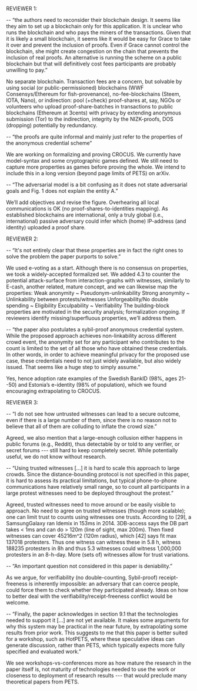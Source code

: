 REVIEWER 1:

-- “the authors need to reconsider their blockchain design. It seems like they aim to set up a blockchain only for this application. It is unclear who runs the blockchain and who pays the miners of the transactions. Given that it is likely a small blockchain, it seems like it would be easy for Grace to take it over and prevent the inclusion of proofs. Even if Grace cannot control the blockchain, she might create congestion on the chain that prevents the inclusion of real proofs. An alternative is running the scheme on a public blockchain but that will definitively cost fees participants are probably unwilling to pay.”

No separate blockchain. Transaction fees are a concern, but solvable by using social (or public-permissioned) blockchains (WWF Consensys/Ethereum for fish-provenance), no-fee-blockchains (Steem, IOTA, Nano), or indirection:  pool (+check) proof-shares at, say, NGOs or volunteers who upload proof-share-batches in transactions to public blockchains (Ethereum at 3cents) with privacy by extending anonymous submission (Tor) to the indirection, integrity by the NIZK-proofs, DOS (dropping) potentially by redundancy.  

-- “the proofs are quite informal and mainly just refer to the properties of the anonymous credential scheme”

We are working on formalizing and proving CROCUS. We  currently have model-syntax and some cryptographic games defined. We still need to capture more properties as games before proving the whole. We intend to include this in a long version (beyond page limits of PETS) on arXiv.

-- “The adversarial model is a bit confusing as it does not state adversarial goals and Fig. 1 does not explain the entity A.”

We’ll add objectives and revise the figure. Overhearing all local communications is OK (no proof-shares-to-identities mapping). As established blockchains are international, only a truly global (i.e., international) passive adversary could infer which (home) IP-address (and identity) uploaded a proof share.

REVIEWER 2:

-- “It's not entirely clear that these properties are in fact the right ones to solve the problem the paper purports to solve.”

We used e-voting as a start. Although there is no consensus on properties, we took a widely-accepted formalized set. We added 4.3 to counter the potential attack-surface from interaction-graphs with witnesses, similarly to E-cash, another related, mature concept, and we can likewise map the properties: 
Weak anonymity ~ Pseudonym-unlinkability
Strong anonymity ~ Unlinkability between protests/witnesses
Unforgeability/No double spending ~ Eligibility
Exculpability ~ Verifiability
The building-block properties are motivated in the security analysis; formalization ongoing.  If reviewers identify missing/superfluous properties, we’ll address them.

-- “the paper also postulates a sybil-proof anonymous credential system. While the proposed approach achieves non-linkability across different crowd event, the anonymity set for any participant who contributes to the count is limited to the set of all those who have obtained these credentials. In other words, in order to achieve meaningful privacy for the proposed use case, these credentials need to not just widely available, but also widely issued. That seems like a huge step to simply assume.”

Yes, hence adoption rate examples of the Swedish BankID (98%, ages 21--50) and Estonia’s e-identity (98% of population), which we found encouraging extrapolating to CROCUS.

REVIEWER 3: 

-- “I do not see how untrusted witnesses can lead to a secure outcome, even if there is a large number of them, since there is no reason not to believe that all of them are colluding to inflate the crowd size.” 

Agreed, we also mention that a large-enough collusion either happens in public forums (e.g., Reddit), thus detectable by or told to any verifier, or secret forums --- still hard to keep completely secret. While potentially useful, we do not know without research.

-- “Using trusted witnesses [...] it is hard to scale this approach to large crowds. Since the distance-bounding protocol is not specified in this paper, it is hard to assess its practical limitations, but typical phone-to-phone communications have relatively small range, so to count all participants in a large protest witnesses need to be deployed throughout the protest.”

Agreed, trusted witnesses need to move around or be easily visible to approach. No need to agree on trusted witnesses (though more scalable); one can limit trust to counts using witnesses one trusts. According to [29], a SamsungGalaxy ran Idemix in 153ms in 2014. 3DB-access says the DB part takes < 1ms and can do > 120m (line of sight, max 200m). Then fixed witnesses can cover 45216m^2 (120m radius), which [42] says fit max 137018 protesters. Thus one witness can witness these in 5.8 h, witness 188235 protesters in 8h and thus 5.3 witnesses could witness 1,000,000 protesters in an 8-h-day. More (sets of) witnesses allow for trust variations. 
 
-- “An important question not considered in this paper is deniability.”

As we argue, for verifiability (no double-counting, Sybil-proof) receipt-freeness is inherently impossible: an adversary that can coerce people, could force them to check whether they participated already. Ideas on how to better deal with the verifiability/receipt-freeness conflict would be welcome.

-- “Finally, the paper acknowledges in section 9.1 that the technologies needed to support it [...] are not yet available. It makes some arguments for why this system may be practical in the near future, by extrapolating some results from prior work. This suggests to me that this paper is better suited for a workshop, such as HotPETS, where these speculative ideas can generate discussion, rather than PETS, which typically expects more fully specified and evaluated work.”

We see workshops-vs-conferences more as how mature the research in the paper itself is, not maturity of technologies needed to use the work or closeness to deployment of research results --- that would preclude many theoretical papers from PETS.


